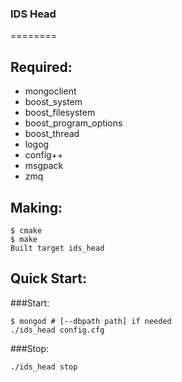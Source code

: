 ### IDS Head
========
## Required:
- mongoclient
- boost_system
- boost_filesystem
- boost_program_options
- boost_thread
- logog
- config++
- msgpack
- zmq

## Making:
```shell
$ cmake
$ make
Built target ids_head
```

## Quick Start:
###Start:
```shell
$ mongod # [--dbpath path] if needed
./ids_head config.cfg
```
###Stop:
```shell
./ids_head stop
```
